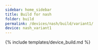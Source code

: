 ```yaml
---
sidebar: home_sidebar
title: Build for nash
folder: build
permalink: /devices/nash/build/variant1/
device: nash_variant1
---
```

{% include templates/device_build.md %}
